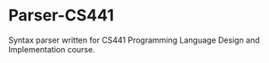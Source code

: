 # Parser-CS441
Syntax parser written for CS441 Programming Language Design and Implementation course.
